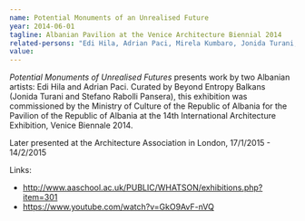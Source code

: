 ```yaml
---
name: Potential Monuments of an Unrealised Future
year: 2014-06-01
tagline: Albanian Pavilion at the Venice Architecture Biennial 2014
related-persons: "Edi Hila, Adrian Paci, Mirela Kumbaro, Jonida Turani, Stefano Rabolli Pansera, Edi Rama"
value:
---
```

*Potential Monuments of Unrealised Futures* presents work by two Albanian artists: Edi Hila and Adrian Paci. Curated by Beyond Entropy Balkans (Jonida Turani and Stefano Rabolli Pansera), this exhibition was commissioned by the Ministry of Culture of the Republic of Albania for the Pavilion of the Republic of Albania at the 14th International Architecture Exhibition, Venice Biennale 2014.

Later presented at the Architecture Association in London, 17/1/2015 - 14/2/2015

Links:
* <http://www.aaschool.ac.uk/PUBLIC/WHATSON/exhibitions.php?item=301>
* <https://www.youtube.com/watch?v=GkO9AvF-nVQ>
